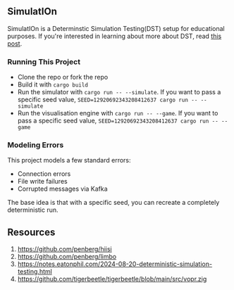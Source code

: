 ## SimulatIOn
SimulatIOn is a Determinstic Simulation Testing(DST) setup for educational purposes. If you're interested in learning about more about DST, read [this post](https://notes.eatonphil.com/2024-08-20-deterministic-simulation-testing.html).

### Running This Project
* Clone the repo or fork the repo
* Build it with `cargo build`
* Run the simulator with `cargo run -- --simulate`. If you want to pass a specific seed value, `SEED=12920692343208412637 cargo run -- --simulate`
* Run the visualisation engine with `cargo run -- --game`. If you want to pass a specific seed value, `SEED=12920692343208412637 cargo run -- --game`

### Modeling Errors
This project models a few standard errors:
* Connection errors
* File write failures
* Corrupted messages via Kafka

The base idea is that with a specific seed, you can recreate a completely deterministic run.

## Resources

1. https://github.com/penberg/hiisi
2. https://github.com/penberg/limbo
3. https://notes.eatonphil.com/2024-08-20-deterministic-simulation-testing.html
4. https://github.com/tigerbeetle/tigerbeetle/blob/main/src/vopr.zig

